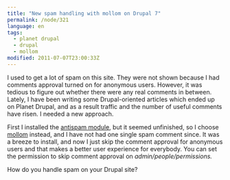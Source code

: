 ```yaml
---
title: "New spam handling with mollom on Drupal 7"
permalink: /node/321
language: en
tags:
  - planet drupal
  - drupal
  - mollom
modified: 2011-07-07T23:00:33Z
---
```


I used to get a lot of spam on this site. They were not shown because I had comments approval turned on for anonymous users. However, it was tedious to figure out whether there were any real comments in between. Lately, I have been writing some Drupal-oriented articles which ended up on Planet Drupal, and as a result traffic and the number of useful comments have risen. I needed a new approach.

First I installed the [antispam module](http://drupal.org/project/antispam), but it seemed unfinished, so I choose [mollom](http://drupal.org/project/mollom) instead, and I have not had one single spam comment since. It was a breeze to install, and now I just skip the comment approval for anonymous users and that makes a better user experience for everybody. You can set the permission to skip comment approval on _admin/people/permissions._

How do you handle spam on your Drupal site?
